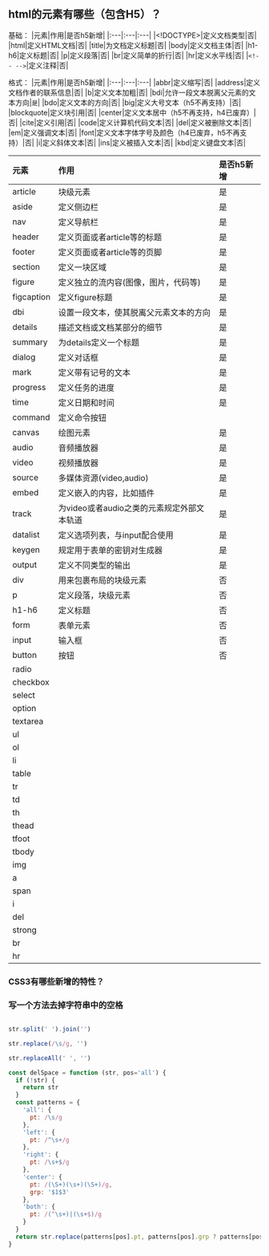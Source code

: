 ##  html的元素有哪些（包含H5）？

基础：
|元素|作用|是否h5新增|
|:---|:---|:---|
|<!DOCTYPE>|定义文档类型|否|
|html|定义HTML文档|否|
|title|为文档定义标题|否|
|body|定义文档主体|否|
|h1-h6|定义标题|否|
|p|定义段落|否|
|br|定义简单的折行|否|
|hr|定义水平线|否|
|`<!-- -->`|定义注释|否|

格式：
|元素|作用|是否h5新增|
|:---|:---|:---|
|abbr|定义缩写|否|
|address|定义文档作者的联系信息|否|
|b|定义文本加粗|否|
|bdi|允许一段文本脱离父元素的文本方向|`是`|
|bdo|定义文本的方向|否|
|big|定义大号文本（h5不再支持）|否|
|blockquote|定义块引用|否|
|center|定义文本居中（h5不再支持，h4已废弃）|否|
|cite|定义引用|否|
|code|定义计算机代码文本|否|
|del|定义被删除文本|否|
|em|定义强调文本|否|
|font|定义文本字体字号及颜色（h4已废弃，h5不再支持）|否|
|i|定义斜体文本|否|
|ins|定义被插入文本|否|
|kbd|定义键盘文本|否|



|元素|作用|是否h5新增|
|:---|:---|:---|
|article|块级元素|是|
|aside|定义侧边栏|是|
|nav|定义导航栏|是|
|header|定义页面或者article等的标题|是|
|footer|定义页面或者article等的页脚|是|
|section|定义一块区域|是|
|figure|定义独立的流内容(图像，图片，代码等)|是|
|figcaption|定义figure标题|是|
|dbi|设置一段文本，使其脱离父元素文本的方向|是|
|details|描述文档或文档某部分的细节|是|
|summary|为details定义一个标题|是|
|dialog|定义对话框|是|
|mark|定义带有记号的文本|是|
|progress|定义任务的进度|是|
|time|定义日期和时间|是|
|command|定义命令按钮||
|canvas|绘图元素|是|
|audio|音频播放器|是|
|video|视频播放器|是|
|source|多媒体资源(video,audio)|是|
|embed|定义嵌入的内容，比如插件|是|
|track|为video或者audio之类的元素规定外部文本轨道|是|
|datalist|定义选项列表，与input配合使用|是|
|keygen|规定用于表单的密钥对生成器|是|
|output|定义不同类型的输出|是|
|div|用来包裹布局的块级元素|否|
|p|定义段落，块级元素|否|
|h1-h6|定义标题|否|
|form|表单元素|否|
|input|输入框|否|
|button|按钮|否|
|radio|||
|checkbox|||
|select|||
|option|||
|textarea|||
|ul|||
|ol|||
|li|||
|table|||
|tr|||
|td|||
|th|||
|thead|||
|tfoot|||
|tbody|||
|img|||
|a|||
|span|||
|i|||
|del|||
|strong|||
|br|||
|hr|||

###  CSS3有哪些新增的特性？

### 写一个方法去掉字符串中的空格

```js

str.split(' ').join('')

str.replace(/\s/g, '')

str.replaceAll(' ', '')

const delSpace = function (str, pos='all') {
  if (!str) {
    return str
  }
  const patterns = {
    'all': {
      pt: /\s/g
    },
    'left': {
      pt: /^\s+/g
    },
    'right': {
      pt: /\s+$/g
    },
    'center': {
      pt: /(\S+)(\s+)(\S+)/g,
      grp: '$1$3'
    },
    'both': {
      pt: /(^\s+)|(\s+$)/g
    }
  }
  return str.replace(patterns[pos].pt, patterns[pos].grp ? patterns[pos].grp : '')
}

```